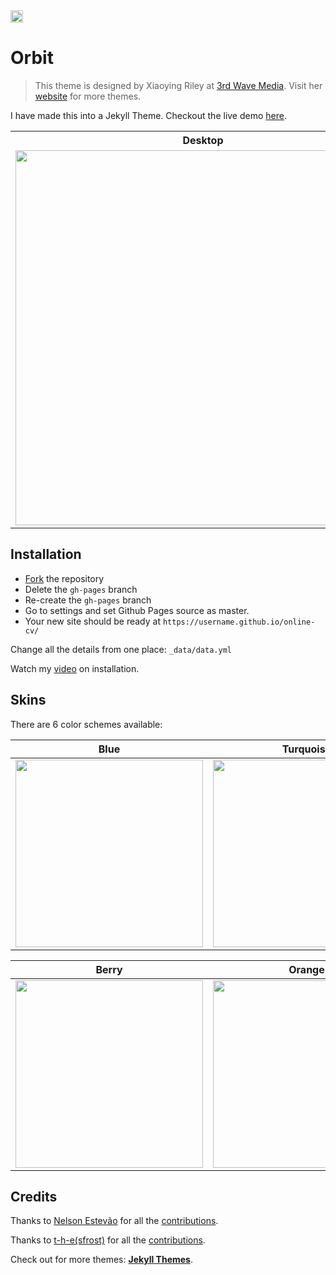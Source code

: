 <a href="https://jekyll-themes.com">
<img src="https://img.shields.io/badge/featured%20on-JT-red.svg" height="20" alt="Jekyll Themes Shield" >
</a>

# Orbit
> This theme is designed by Xiaoying Riley at [3rd Wave Media](http://themes.3rdwavemedia.com/). 
> Visit her [website](http://themes.3rdwavemedia.com/) for more themes.

I have made this into a Jekyll Theme. Checkout the live demo [here](https://online-cv.webjeda.com).

<table>
  <tr>
    <th>Desktop</th>
    <th>Mobile</th>
  </tr>
  <tr>
    <td>
        <img src="https://online-cv.webjeda.com/assets/images/desktop.png?raw=true" width="600"/>
    </td>
    <td>
        <img src="https://online-cv.webjeda.com/assets/images/mobile.png?raw=true" width="250"/>
    </td>
  </tr>
</table>

## Installation

* [Fork](https://github.com/sharu725/online-cv/fork) the repository
* Delete the `gh-pages` branch
* Re-create the `gh-pages` branch
* Go to settings and set Github Pages source as master.
* Your new site should be ready at `https://username.github.io/online-cv/`

Change all the details from one place: ``_data/data.yml``

Watch my [video](https://www.youtube.com/embed/T2nx6tj-ZH4) on installation.

## Skins

There are 6 color schemes available:

| Blue | Turquoise | Green |
|---------|---------|---------|
| <img src="https://online-cv.webjeda.com/assets/images/blue.jpg" width="300"/> | <img src="https://online-cv.webjeda.com/assets/images/turquoise.jpg" width="300"/> | <img src="https://online-cv.webjeda.com/assets/images/green.jpg" width="300"/> |

| Berry | Orange | Ceramic |
|---------|---------|---------|
| <img src="https://online-cv.webjeda.com/assets/images/berry.jpg" width="300"/> | <img src="https://online-cv.webjeda.com/assets/images/orange.jpg" width="300"/> | <img src="https://online-cv.webjeda.com/assets/images/ceramic.jpg" width="300"/> |

## Credits

Thanks to [Nelson Estevão](https://github.com/nelsonmestevao) for all the [contributions](https://github.com/sharu725/online-cv/commits?author=nelsonmestevao).

Thanks to [t-h-e(sfrost)](https://github.com/t-h-e) for all the [contributions](https://github.com/sharu725/online-cv/commits?author=t-h-e).

Check out for more themes: [**Jekyll Themes**](http://jekyll-themes.com).
